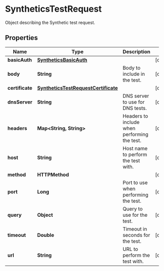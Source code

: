 

# SyntheticsTestRequest

Object describing the Synthetic test request.

## Properties

Name | Type | Description | Notes
------------ | ------------- | ------------- | -------------
**basicAuth** | [**SyntheticsBasicAuth**](SyntheticsBasicAuth.md) |  |  [optional]
**body** | **String** | Body to include in the test. |  [optional]
**certificate** | [**SyntheticsTestRequestCertificate**](SyntheticsTestRequestCertificate.md) |  |  [optional]
**dnsServer** | **String** | DNS server to use for DNS tests. |  [optional]
**headers** | **Map&lt;String, String&gt;** | Headers to include when performing the test. |  [optional]
**host** | **String** | Host name to perform the test with. |  [optional]
**method** | **HTTPMethod** |  |  [optional]
**port** | **Long** | Port to use when performing the test. |  [optional]
**query** | **Object** | Query to use for the test. |  [optional]
**timeout** | **Double** | Timeout in seconds for the test. |  [optional]
**url** | **String** | URL to perform the test with. |  [optional]



